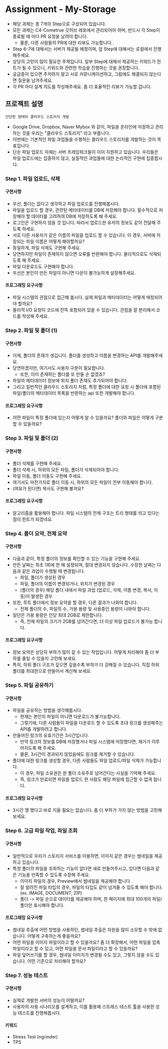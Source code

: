 # Assignment - My-Storage

- 해당 과제는 총 7개의 Step으로 구성되어 있습니다.
- 모든 과제는 C4-Cometrue 깃허브 레포에서 관리되어야 하며, 반드시 각 Step이 종료될 때 마다 PR 요청을 날려야 합니다.
  - 물론, 다른 사람들의 PR에 대한 리뷰도 가능합니다.
- Step 6-7에 대해서는 서버가 제공될 예정이며, 앞 Step에 대해서는 로컬에서 진행해주세요.
- 상당히 고민이 많이 필요한 주제입니다. 일부 Step에 대해서 제공하는 키워드가 힌트가 될 수 있으니, 키워드와 관련한 학습을 진행하는 것을 권장합니다.
- 궁금증이 있으면 주저하지 말고 서로 커뮤니케이션하고, 그럼에도 해결되지 않는다면 질문을 남겨주세요.
- 각 PR 마다 설계 의도를 작성해주세요. 좀 더 효율적인 리뷰가 가능할 겁니다.

## 프로젝트 설명
`간단한 형태의 클라우드 스토리지 개발`

- Google Drive, Dropbox, Naver Mybox 와 같이, 파일을 온라인에 저장하고 관리하는 것을 우리는 "클라우드 스토리지" 라고 부릅니다.
- 이번에는 기본적인 파일 과업들을 수행하는 클라우드 스토리지를 개발하는 것이 목표입니다.
- 단순 파일 업로드 자체는 서버 프레임워크들이 이미 지원하고 있습니다. 우리들은 파일 업로드에는 집중하지 않고, 실질적인 과업들에 대한 논리적인 구현에 집중합시다.

### Step 1. 파일 업로드, 삭제
#### 구현사항
- 우선, 폴더는 없다고 생각하고 파일 업로드를 진행해봅시다.
- 파일을 업로드 할 경우, 관련된 메타데이터를 DB에 저장해야 합니다. 필수적으로 저장해야 할 데이터를 고려하여 DB에 저장하도록 해 주세요.
- 로그인은 구현하지 않을 것 입니다. 따라서 업로드한 유저의 정보도 같이 전달해 주도록 하세요.
- 서로 다른 사용자가 같은 이름의 파일을 업로드 할 수 있습니다. 이 경우, 서버에 저장되는 파일 이름은 어떻게 해야할까요?
- 동일하게, 파일 삭제도 구현해 주세요.
- 당연하지만 파일이 존재하지 않으면 오류를 반환해야 합니다. 물리적으로도 삭제되도록 해 주세요.
- 파일 다운로드도 구현해야 합니다.
- 우선은 본인이 만든 파일이 아니면 다운이 불가능하게 설정해주세요.
#### 프로그래밍 요구사항
- 파일 시스템의 관점으로 접근해 봅시다. 실제 파일과 메타데이터는 어떻게 매칭되어야 할까요?
- 물리적 I/O 요청이 코드에 잔뜩 포함되어 있을 수 있습니다. 관점을 잘 분리해서 코드를 작성해 주세요.

### Step 2. 파일 및 폴더 (1)
#### 구현사항
- 이제, 폴더의 존재가 생깁니다. 폴더를 생성하고 이름을 변경하는 API를 개발해주세요.
- 당연하겠지만, 여기서도 사용자 구분이 필요합니다.
    - 또한, 이미 존재하는 폴더를 또 만들 순 없겠죠?
- 파일의 메타데이터 정보에 위치 폴더 존재도 추가되어야 합니다.
- 그리고 일반적인 클라우드 스토리지 처럼, 특정 폴더에 대한 요청 시 폴더에 포함된 파일/폴더의 메타데이터 목록을 반환하는 api 또한 개발해야 합니다.
#### 프로그래밍 요구사항
- 어떤 파일이 특정 폴더에 있는지 어떻게 알 수 있을까요? 폴더와 파일은 어떻게 구분할 수 있을까요?

### Step 3. 파일 및 폴더 (2)
#### 구현사항
- 폴더 삭제를 구현해 주세요.
- 폴더 삭제 시, 하위의 모든 파일, 폴더가 삭제되어야 합니다.
- 파일 이동, 폴더 이동도 구현해 주세요.
- 여기서도 마찬가지로 폴더 이동 시, 하위의 모든 파일이 전부 이동해야 합니다.
- (여유가 된다면) 복사도 구현해 볼까요?
#### 프로그래밍 요구사항
- 알고리즘을 활용해야 합니다. 파일 시스템의 전체 구조는 트리 형태를 띄고 있다는 점이 힌트가 되겠네요.

### Step 4. 폴더 요약, 전체 요약
#### 구현사항
- 다음과 같이, 특정 폴더의 정보를 확인할 수 있는 기능을 구현해 주세요.
- 만든 날짜는 최초 1회에 한 해 설정되며, 절대 변경되지 않습니다. 수정한 날짜는 다음과 같은 과업이 수행될 때 변경됩니다.
    - 파일, 폴더가 생성된 경우
    - 파일, 폴더의 이름이 변경되거나, 위치가 변경된 경우
    - (폴더의 경우) 해당 폴더 내에서 파일 과업 (업로드, 삭제, 이름 변경, 복사, 이동)이 발생한 경우
- 또한, 루트 폴더에서 정보 요약을 할 경우, 다른 결과가 나와야 합니다.
    - 전체 폴더의 수, 파일의 수, 가용 용량 및 사용중인 용량이 나와야 합니다.
- 일단은 가용 용량은 인당 최대 2GB로 제한합니다.
    - 즉, 전체 파일의 크기가 2GB를 넘어간다면, 더 이상 파일 업로드가 불가능 합니다.
#### 프로그래밍 요구사항
- 정보 요약은 상당히 부하가 많이 갈 수 있는 작업입니다. 어떻게 처리해야 좀 더 부하를 줄일 수 있을지 고민해 보세요.
- 특히, 하위 폴더 구조가 깊으면 깊을수록 부하가 더 강해질 수 있습니다. 직접 하위 폴더를 최대한으로 만들어서 계산해 보세요.

### Step 5. 파일 공유하기
#### 구현사항
- 파일을 공유하는 방법을 생각해봅시다.
    - 현재는 본인의 파일이 아니면 다운로드가 불가능합니다. 
    - 그렇기에, 다른 사람들이 파일을 다운로드 할 수 있도록 초대 링크를 생성해주는 API를 개발하려고 합니다.
- 만들어진 링크의 유효기간은 3시간입니다.
    - 만약 링크의 정보를 DB에 저장했거나 파일 시스템에 저장했다면, 제거가 이루어지도록 해 주세요.
    - 물론, 3시간이 경과되지 않았음에도 링크를 제거할 수 있습니다.
- 폴더에 대한 링크를 생성할 경우, 다른 사람들도 파일 업로드/파일 삭제가 가능합니다.
    - 이 경우, 파일 소유권은 원 폴더 소유주로 넘어간다는 사실을 기억해 주세요.
    - 즉, 링크가 만료되면 파일을 업로드 한 사람도 해당 파일에 접근할 수 없게 됩니다.
#### 프로그래밍 요구사항
- 3시간 땡 했다고 바로 지울 필요는 없습니다. 좀 더 부하가 가지 않는 방법을 고민해 보세요.

### Step 6. 고급 파일 작업, 파일 조회
#### 구현사항
- 일반적으로 우리가 스토리지 서비스를 이용하면, 이미지 같은 경우는 썸네일을 제공하고 있습니다.
- 특정 폴더의 파일을 조회하는 기능이 없다면 새로 만들어주시고, 있다면 다음과 같은 기능을 만족할 수 있도록 수정해 주세요.
    - 이미지 파일의 경우, Preview에서 썸네일을 제공해야 합니다.
    - 잘 알려진 파일 타입의 경우, 파일의 타입도 같이 넘겨줄 수 있도록 해야 합니다. (ex. IMAGE, DOCUMENT, ZIP)
    - 폴더 -> 파일 순으로 데이터를 제공해야 하며, 한 페이지에 최대 100개의 파일/폴더만 표시해야 합니다.
#### 프로그래밍 요구사항
- 썸네일 추출에 어떤 방법을 사용하던, 썸네일 추출은 자원을 많이 소모할 수 밖에 없습니다. 어떻게 구축하는게 좋을까요?
- 어떤 파일을 이미지 파일이라고 할 수 있을까요? 좀 더 확장해서, 어떤 파일을 압축 파일이라고 할 수 있고, 어떤 파일을 문서 파일이라고 할 수 있을까요?
- 파일 덮어쓰기를 할 경우, 썸네일 이미지가 변경될 수도 있고, 그렇지 않을 수도 있습니다. 어떤 기준으로 처리해야 할까요?

### Step 7. 성능 테스트
#### 구현사항
- 실제로 개발한 서버의 성능이 어떨까요?
- 사용자의 사용 시나리오를 설계하고, 이를 활용해 스트레스 테스트 툴을 사용한 성능 테스트를 진행해봅시다.
#### 키워드
- Stress Test (ngrinder)
- TPS